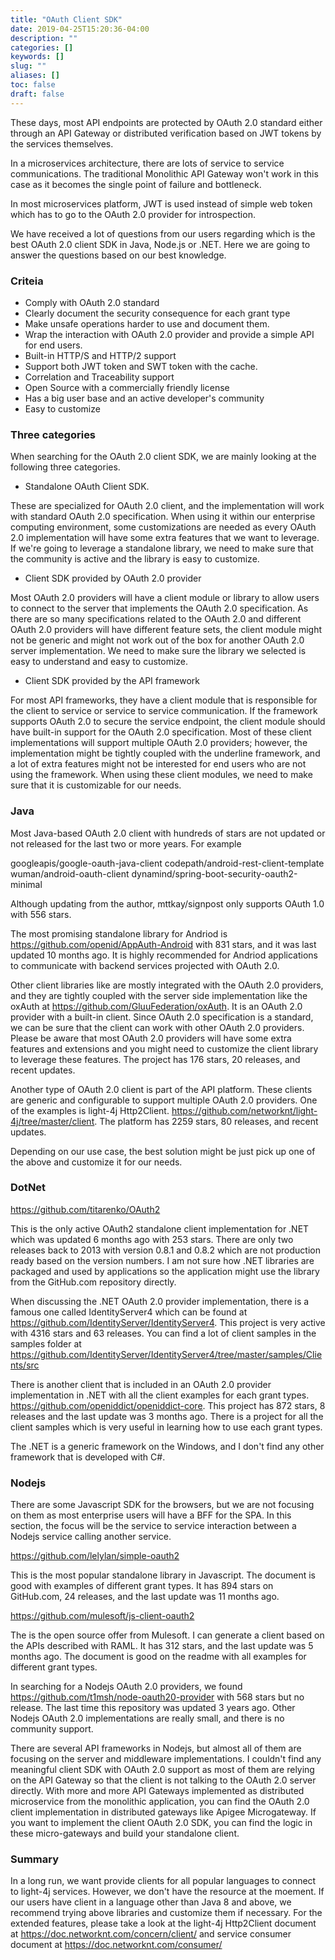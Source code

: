 ```yaml
---
title: "OAuth Client SDK"
date: 2019-04-25T15:20:36-04:00
description: ""
categories: []
keywords: []
slug: ""
aliases: []
toc: false
draft: false
---
```


These days, most API endpoints are protected by OAuth 2.0 standard either through an API Gateway or distributed verification based on JWT tokens by the services themselves. 

In a microservices architecture, there are lots of service to service communications. The traditional Monolithic API Gateway won't work in this case as it becomes the single point of failure and bottleneck. 

In most microservices platform, JWT is used instead of simple web token which has to go to the OAuth 2.0 provider for introspection. 

We have received a lot of questions from our users regarding which is the best OAuth 2.0 client SDK in Java, Node.js or .NET. Here we are going to answer the questions based on our best knowledge. 

### Criteia

* Comply with OAuth 2.0 standard 
* Clearly document the security consequence for each grant type
* Make unsafe operations harder to use and document them.
* Wrap the interaction with OAuth 2.0 provider and provide a simple API for end users.
* Built-in HTTP/S and HTTP/2 support
* Support both JWT token and SWT token with the cache.
* Correlation and Traceability support
* Open Source with a commercially friendly license
* Has a big user base and an active developer's community
* Easy to customize


### Three categories

When searching for the OAuth 2.0 client SDK, we are mainly looking at the following three categories. 

* Standalone OAuth Client SDK. 

These are specialized for OAuth 2.0 client, and the implementation will work with standard OAuth 2.0 specification. When using it within our enterprise computing environment, some customizations are needed as every OAuth 2.0 implementation will have some extra features that we want to leverage. If we're going to leverage a standalone library, we need to make sure that the community is active and the library is easy to customize. 

* Client SDK provided by OAuth 2.0 provider

Most OAuth 2.0 providers will have a client module or library to allow users to connect to the server that implements the OAuth 2.0 specification. As there are so many specifications related to the OAuth 2.0 and different OAuth 2.0 providers will have different feature sets, the client module might not be generic and might not work out of the box for another OAuth 2.0 server implementation. We need to make sure the library we selected is easy to understand and easy to customize. 

* Client SDK provided by the API framework

For most API frameworks, they have a client module that is responsible for the client to service or service to service communication. If the framework supports OAuth 2.0 to secure the service endpoint, the client module should have built-in support for the OAuth 2.0 specification. Most of these client implementations will support multiple OAuth 2.0 providers; however, the implementation might be tightly coupled with the underline framework, and a lot of extra features might not be interested for end users who are not using the framework. When using these client modules, we need to make sure that it is customizable for our needs. 


### Java

Most Java-based OAuth 2.0 client with hundreds of stars are not updated or not released for the last two or more years. For example

googleapis/google-oauth-java-client
codepath/android-rest-client-template
wuman/android-oauth-client
dynamind/spring-boot-security-oauth2-minimal

Although updating from the author, mttkay/signpost only supports OAuth 1.0 with 556 stars. 


The most promising standalone library for Andriod is https://github.com/openid/AppAuth-Android with 831 stars, and it was last updated 10 months ago. It is highly recommended for Andriod applications to communicate with backend services projected with OAuth 2.0. 

Other client libraries like are mostly integrated with the OAuth 2.0 providers, and they are tightly coupled with the server side implementation like the oxAuth at https://github.com/GluuFederation/oxAuth.  It is an OAuth 2.0 provider with a built-in client. Since OAuth 2.0 specification is a standard, we can be sure that the client can work with other OAuth 2.0 providers. Please be aware that most OAuth 2.0 providers will have some extra features and extensions and you might need to customize the client library to leverage these features. The project has 176 stars, 20 releases, and recent updates. 

Another type of OAuth 2.0 client is part of the API platform. These clients are generic and configurable to support multiple OAuth 2.0 providers. One of the examples is light-4j Http2Client. https://github.com/networknt/light-4j/tree/master/client. The platform has 2259 stars, 80 releases, and recent updates.

Depending on our use case, the best solution might be just pick up one of the above and customize it for our needs. 

### DotNet

https://github.com/titarenko/OAuth2

This is the only active OAuth2 standalone client implementation for .NET which was updated 6 months ago with 253 stars. There are only two releases back to 2013 with version 0.8.1 and 0.8.2 which are not production ready based on the version numbers. I am not sure how .NET libraries are packaged and used by applications so the application might use the library from the GitHub.com repository directly.

When discussing the .NET OAuth 2.0 provider implementation, there is a famous one called IdentityServer4 which can be found at https://github.com/IdentityServer/IdentityServer4. This project is very active with 4316 stars and 63 releases. You can find a lot of client samples in the samples folder at https://github.com/IdentityServer/IdentityServer4/tree/master/samples/Clients/src

There is another client that is included in an OAuth 2.0 provider implementation in .NET with all the client examples for each grant types.  https://github.com/openiddict/openiddict-core. This project has 872 stars, 8 releases and the last update was 3 months ago. There is a project for all the client samples which is very useful in learning how to use each grant types. 

The .NET is a generic framework on the Windows, and I don't find any other framework that is developed with C#. 


### Nodejs

There are some Javascript SDK for the browsers, but we are not focusing on them as most enterprise users will have a BFF for the SPA. In this section, the focus will be the service to service interaction between a Nodejs service calling another service. 

https://github.com/lelylan/simple-oauth2

This is the most popular standalone library in Javascript. The document is good with examples of different grant types. It has 894 stars on GitHub.com, 24 releases, and the last update was 11 months ago. 


https://github.com/mulesoft/js-client-oauth2

The is the open source offer from Mulesoft. I can generate a client based on the APIs described with RAML. It has 312 stars, and the last update was 5 months ago. The document is good on the readme with all examples for different grant types. 

In searching for a Nodejs OAuth 2.0 providers, we found https://github.com/t1msh/node-oauth20-provider with 568 stars but no release. The last time this repository was updated 3 years ago. Other Nodejs OAuth 2.0 implementations are really small, and there is no community support. 

There are several API frameworks in Nodejs, but almost all of them are focusing on the server and middleware implementations. I couldn't find any meaningful client SDK with OAuth 2.0 support as most of them are relying on the API Gateway so that the client is not talking to the OAuth 2.0 server directly. With more and more API Gateways implemented as distributed microservice from the monolithic application, you can find the OAuth 2.0 client implementation in distributed gateways like Apigee Microgateway. If you want to implement the client OAuth 2.0 SDK, you can find the logic in these micro-gateways and build your standalone client. 

### Summary

In a long run, we want provide clients for all popular languages to connect to light-4j services. However, we don't have the resource at the moement. If our users have client in a language other than Java 8 and above, we recommend trying above libraries and customize them if necessary. For the extended features, please take a look at the light-4j Http2Client document at https://doc.networknt.com/concern/client/ and service consumer document at https://doc.networknt.com/consumer/

